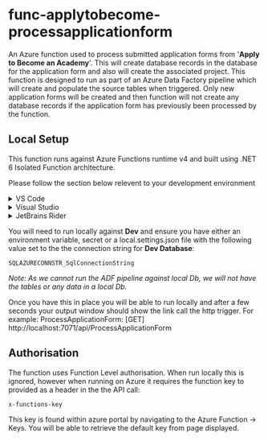 # func-applytobecome-processapplicationform

An Azure function used to process submitted application forms from '**Apply to Become an Academy**'.  This will create database records in the database for the application form and also will create the associated project.  This function is designed to run as part of an Azure Data Factory pipeline which will create and populate the source tables when triggered.  Only new application forms will be created and then function will not create any database records if the application form has previously been processed by the function.

## Local Setup

This function runs against Azure Functions runtime v4 and built using .NET 6 Isolated Function architecture.

Please follow the section below relevent to your development environment

<details>
  <summary> VS Code</summary>
  
  * [.NET 6.0 SDK](<https://dotnet.microsoft.com/en-us/download/dotnet/6.0>)
  
  * [Azure Functions Core Tools version 4.x](https://docs.microsoft.com/en-us/azure/azure-functions/functions-run-local#install-the-azure-functions-core-tools)
  
  * [C# extension for Visual Studio Code](https://marketplace.visualstudio.com/items?itemName=ms-azuretools.vscode-azurefunctions)
  
  * [Azure Functions extension for Visual Studio Code](https://marketplace.visualstudio.com/items?itemName=ms-azuretools.vscode-azurefunctions)
  
</details>
<details>
  <summary>Visual Studio</summary>
  
  * Visual Studio 2022, which supports .NET 6.0. Make sure to select the **Azure development** workload during installation.
</details>
<details>
  <summary>JetBrains Rider</summary>
  
  * [.NET 6.0 SDK](<https://dotnet.microsoft.com/en-us/download/dotnet/6.0>)
  
  * Go to the Settings (ctrl+alt+s) > Plugins tab and search for "Azure Toolkit for Rider" and install it. Restart Rider.
  
  * Settings > Tools tab: "Azure". Select the Functions subsection, and install the latest version of the Azure Functions Core Tools. Restart Rider.
</details>

You will need to run locally against **Dev** and ensure you have either an environment variable, secret or a local.settings.json file with
the following value set to the the connection string for **Dev Database**:

`SQLAZURECONNSTR_SqlConnectionString`

_Note: As we cannot run the ADF pipeline against local Db, we will not have the tables or any data in a local Db._
  
 
Once you have this in place you will be able to run locally and after a few seconds your output window should show the link call the http trigger.
For example: ProcessApplicationForm: [GET] http://localhost:7071/api/ProcessApplicationForm

## Authorisation
  
The function uses Function Level authorisation.  When run locally this is ignored, however when running on Azure it requires the function key to provided as a header in the the API call:
  
`x-functions-key`
  
 This key is found within azure portal by navigating to the Azure Function -> Keys.  You will be able to retrieve the default key from page displayed.
  
 
  

